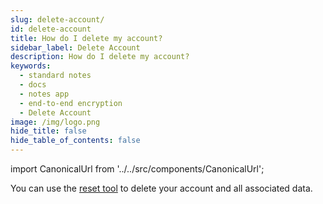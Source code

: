 ```yaml
---
slug: delete-account/
id: delete-account
title: How do I delete my account?
sidebar_label: Delete Account
description: How do I delete my account?
keywords:
  - standard notes
  - docs
  - notes app
  - end-to-end encryption
  - Delete Account
image: /img/logo.png
hide_title: false
hide_table_of_contents: false
---
```


<!-- Copied from https://standardnotes.org/help/19/how-do-i-delete-my-account -->

import CanonicalUrl from '../../src/components/CanonicalUrl';

<CanonicalUrl
 canonicalUrl="https://standardnotes.org/help/19/how-do-i-delete-my-account
"
/>

You can use the [reset tool](https://standardnotes.org/reset) to delete your account and all associated data.
